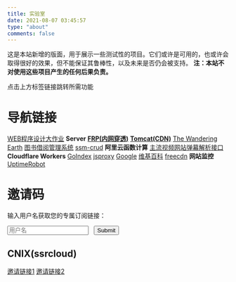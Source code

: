 ```yaml
---
title: 实验室
date: 2021-08-07 03:45:57
type: "about"
comments: false
---
```

这是本站新增的版面，用于展示一些测试性的项目。它们或许是可用的，也或许会取得很好的效果，但不能保证其鲁棒性，以及未来是否仍会被支持。
**注：本站不对使用这些项目产生的任何后果负责。**

点击上方标签链接跳转所需功能


# 导航链接
[WEB程序设计大作业](../web/)
**Server**
**[FRP(内网穿透)](http://frp.home999.cc:8050/)**
**[Tomcat(CDN)](http://tomcat.home999.cc:8050/)**
[The Wandering Earth](http://tomcat.home999.cc:8050/phase-04-implementation-003-javaWeb/)
[图书借阅管理系统](http://tomcat.home999.cc:8050/book/)
[ssm-crud](http://tomcat.home999.cc:8050/ssm-crud/)
**阿里云函数计算**
[主流视频网站弹幕解析接口](//fc.home999.cc/)
**Cloudflare Workers**
[GoIndex](//gd.lyz05.workers.dev/)
[jsproxy](//jp.lyz05.workers.dev/)
[Google](//goo.gle.workers.dev/)
[维基百科](//wiki.lyz05.workers.dev/)
[freecdn](//proxy.freecdn.workers.dev/?url=)
**网站监控**
[UptimeRobot](//stats.uptimerobot.com/XnEypsn5VN)

# 邀请码
输入用户名获取您的专属订阅链接：
<form name="sub" action="https://fc.home999.cc/sub" method="get">
    <input type="text" placeholder="用户名" name="user"></input>&nbsp;&nbsp;
    <input type="submit"></input>
</form>

## CNIX(ssrcloud)
[邀请链接1](https://sgi.anycast.gay/auth/register?code=GFRA)
[邀请链接2](https://sgi.anycast.gay/#/auth/register?code=GFRA)